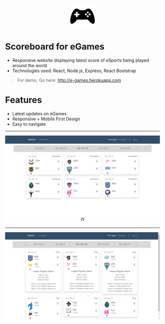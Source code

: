 <p align="center"><img height="80" width="80" src="https://github.com/archanshahh/egames-scoreboard/blob/master/screenshots/icon.png"/></p>

Scoreboard for eGames
======
- Responsive website displaying latest score of eSports being played around the world
- Technologies used: React, Node.js, Express, React Bootstrap
> For demo, Go here: http://e-games.herokuapp.com

Features
===
- Latest updates on eGames
- Responsive + Mobile First Design
- Easy to navigate

---

![Image1](https://github.com/archanshahh/egames-scoreboard/blob/master/screenshots/league2.png)

---

![Image2](https://github.com/archanshahh/egames-scoreboard/blob/master/screenshots/league.png)
